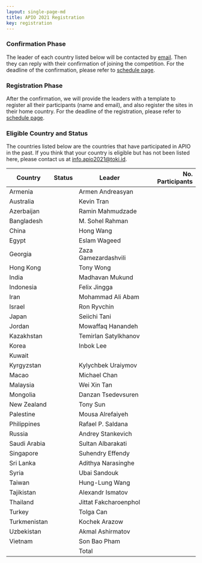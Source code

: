 ```yaml
---
layout: single-page-md
title: APIO 2021 Registration
key: registration
---
```


### Confirmation Phase
The leader of each country listed below will be contacted by [email](mailto:info.apio2021@iatoki.id).
Then they can reply with their confirmation of joining the competition.
For the deadline of the confirmation, please refer to [schedule page](schedule).

### Registration Phase
After the confirmation, we will provide the leaders with a template to register all their participants (name and email), and also register the sites in their home country.
For the deadline of the registration, please refer to [schedule page](schedule).

### Eligible Country and Status
The countries listed below are the countries that have participated in APIO in the past.
If you think that your country is eligible but has not been listed here, please contact us at [info.apio2021@toki.id](mailto:info.apio2021@toki.id).

| Country | Status | Leader | No. Participants |
|---------|--------|--------|-----------------:|
| Armenia      | <span class="status-co"></span> | Armen Andreasyan       |   |
| Australia    | <span class="status-co"></span> | Kevin Tran             |   |
| Azerbaijan   | <span class="status-co"></span> | Ramin Mahmudzade       |   |
| Bangladesh   | <span class="status-nc"></span> | M. Sohel Rahman        |   |
| China        | <span class="status-nc"></span> | Hong Wang              |   |
| Egypt        | <span class="status-co"></span> | Eslam Wageed           |   |
| Georgia      | <span class="status-co"></span> | Zaza Gamezardashvili   |   |
| Hong Kong    | <span class="status-co"></span> | Tony Wong              |   |
| India        | <span class="status-nc"></span> | Madhavan Mukund        |   |
| Indonesia    | <span class="status-co"></span> | Felix Jingga           |   |
| Iran         | <span class="status-nc"></span> | Mohammad Ali Abam      |   |
| Israel       | <span class="status-co"></span> | Ron Ryvchin            |   |
| Japan        | <span class="status-co"></span> | Seiichi Tani           |   |
| Jordan       | <span class="status-nc"></span> | Mowaffaq Hanandeh      |   |
| Kazakhstan   | <span class="status-nc"></span> | Temirlan Satylkhanov   |   |
| Korea        | <span class="status-co"></span> | Inbok Lee              |   |
| Kuwait       | <span class="status-nc"></span> |                        |   |
| Kyrgyzstan   | <span class="status-co"></span> | Kylychbek Uraiymov     |   |
| Macao        | <span class="status-co"></span> | Michael Chan           |   |
| Malaysia     | <span class="status-co"></span> | Wei Xin Tan            |   |
| Mongolia     | <span class="status-co"></span> | Danzan Tsedevsuren     |   |
| New Zealand  | <span class="status-co"></span> | Tony Sun               |   |
| Palestine    | <span class="status-co"></span> | Mousa Alrefaiyeh       |   |
| Philippines  | <span class="status-nc"></span> | Rafael P. Saldana      |   |
| Russia       | <span class="status-nc"></span> | Andrey Stankevich      |   |
| Saudi Arabia | <span class="status-co"></span> | Sultan Albarakati      |   |
| Singapore    | <span class="status-co"></span> | Suhendry Effendy       |   |
| Sri Lanka    | <span class="status-co"></span> | Adithya Narasinghe     |   |
| Syria        | <span class="status-co"></span> | Ubai Sandouk           |   |
| Taiwan       | <span class="status-co"></span> | Hung-Lung Wang         |   |
| Tajikistan   | <span class="status-nc"></span> | Alexandr Ismatov       |   |
| Thailand     | <span class="status-nc"></span> | Jittat Fakcharoenphol  |   |
| Turkey       | <span class="status-co"></span> | Tolga Can              |   |
| Turkmenistan | <span class="status-co"></span> | Kochek Arazow          |   |
| Uzbekistan   | <span class="status-co"></span> | Akmal Ashirmatov       |   |
| Vietnam      | <span class="status-co"></span> | Son Bao Pham           |   |
|              |                                 | Total                  |   |
